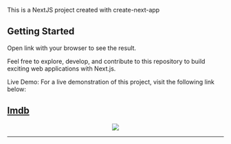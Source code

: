 This is a NextJS project created with create-next-app

## Getting Started

Open link with your browser to see the result.

Feel free to explore, develop, and contribute to this repository to build exciting web applications with Next.js.



Live Demo: For a live demonstration of this project, visit the following link below:

[Imdb](imdb-next-js.vercel.app) 
---
<div align="center">
<a href="imdb-next-js.vercel.app">
<img  src="https://i.ibb.co/kJfqMKV/imdb-next-js-vercel-app-2024-01-12-08-44-51.png"/>
</div>

---
